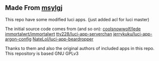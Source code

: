 ## Made From [msylgj](https://github.com/msylgj)
This repo have some modified luci apps. (just added acl for luci master)

The initial source code comes from (and so on):
[coolsnowwolf/lede](https://github.com/coolsnowwolf/lede)
[immortalwrt/immortalwrt](https://github.com/immortalwrt/immortalwrt)
[tty228/luci-app-serverchan](https://github.com/tty228/luci-app-serverchan)
[jerrykuku/luci-app-argon-config](https://github.com/jerrykuku/luci-app-argon-config)
[NateLol/luci-app-beardropper](https://github.com/NateLol/luci-app-beardropper)

Thanks to them and also the original authors of included apps in this repo.
This repository is based GNU GPLv3 
